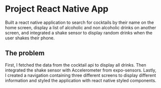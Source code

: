 # Project React Native App

Built a react native application to search for cocktails by their name on the home screen, display a list of 
alcoholic and non alcoholic drinks on another screen, and integrated a shake sensor to display random drinks
when the user shakes their phone. 

## The problem

First, I fetched the data from the cocktail api to display all drinks. Then integrated the shake sensor with
Accelerometer from expo-sensors. Lastly, I created a navigation containing three different screens to display
different information and styled the application with react native styled components.
